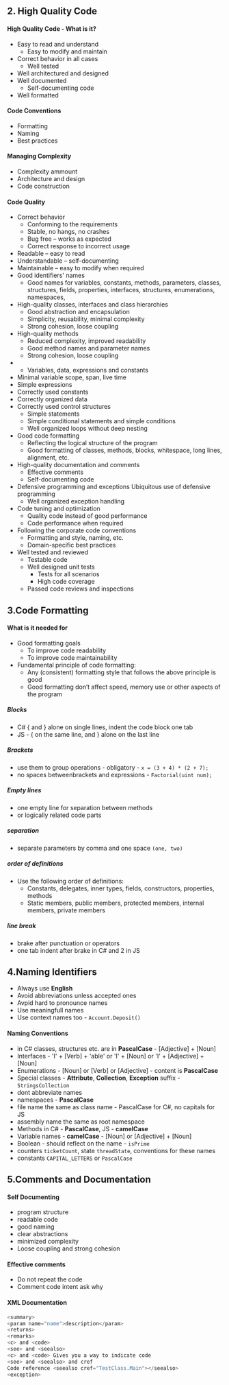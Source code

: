 ## 2. High Quality Code

#### High Quality Code - What is it?
- Easy to read and understand
  - Easy to modify and maintain
- Correct behavior in all cases
  - Well tested
- Well architectured and designed
- Well documented
  - Self-documenting code
- Well formatted  

#### Code Conventions
- Formatting
- Naming
- Best practices

#### Managing Complexity
- Complexity ammount
- Architecture and design
- Code construction

#### Code Quality
- Correct behavior
  - Conforming to the requirements
  - Stable, no hangs, no crashes
  - Bug free – works as expected
  - Correct response to incorrect usage
- Readable – easy to read
- Understandable – self-documenting
- Maintainable – easy to modify when required 
- Good identifiers' names
  - Good names for variables, constants, methods, parameters, classes, structures, fields, properties, interfaces, structures, enumerations, namespaces,
- High-quality classes, interfaces and class hierarchies
  - Good abstraction and encapsulation
  - Simplicity, reusability, minimal complexity
  - Strong cohesion, loose coupling
- High-quality methods
  - Reduced complexity, improved readability
  - Good method names and parameter names
  - Strong cohesion, loose coupling
-   - Variables, data, expressions and constants
  - Minimal variable scope, span, live time
  - Simple expressions
  - Correctly used constants
  - Correctly organized data
- Correctly used control structures
  - Simple statements
  - Simple conditional statements and simple conditions
  - Well organized loops without deep nesting
- Good code formatting
  - Reflecting the logical structure of the program
  - Good formatting of classes, methods, blocks, whitespace, long lines, alignment, etc.
- High-quality documentation and comments
  - Effective comments
  - Self-documenting code
- Defensive programming and exceptions
Ubiquitous use of defensive programming
  - Well organized exception handling
- Code tuning and optimization
  - Quality code instead of good performance
  - Code performance when required
- Following the corporate code conventions
  - Formatting and style, naming, etc.
  - Domain-specific best practices
- Well tested and reviewed
  - Testable code
  - Well designed unit tests
    - Tests for all scenarios
    - High code coverage
  - Passed code reviews and inspections

## 3.Code Formatting

#### What is it needed for
- Good formatting goals
  - To improve code readability
  - To improve code maintainability
- Fundamental principle of code formatting:
  - Any (consistent) formatting style that follows the above principle is good
  - Good formatting don’t affect speed, memory use or other aspects of the program

##### Blocks 
- C# { and } alone on single lines, indent the code block one tab  
- JS - { on the same line, and } alone on the last line  

##### Brackets  
- use them to group operations - obligatory - ```x = (3 + 4) * (2 + 7);```  
- no spaces betweenbrackets and expressions - ```Factorial(uint num);```  

##### Empty lines  
- one empty line for separation between methods   
- or logically related code parts

##### separation   
- separate parameters by comma and one space ```(one, two)```  

##### order of definitions  
- Use the following order of definitions:
  - Constants, delegates, inner types, fields, constructors, properties, methods
  - Static members, public members, protected members, internal members, private members

##### line break
- brake after punctuation or operators
- one tab indent after brake in C# and 2 in JS

## 4.Naming Identifiers
- Always use **English**
- Avoid abbreviations unless accepted ones
- Avpid hard to pronounce names
- Use meaningfull names
- Use context names too - ```Account.Deposit()```
 
 #### Naming Conventions
- in C# classes, structures etc. are in **PascalCase** - [Adjective] + [Noun]  
- Interfaces - 'I' + [Verb] + 'able' or 'I' + [Noun] or 'I' + [Adjective] + [Noun]  
- Enumerations - [Noun] or [Verb] or [Adjective] - content is **PascalCase**  
- Special classes - **Attribute**, **Collection**, **Exception** suffix - ```StringsCollection```  
- dont abbreviate names  
- namespaces - **PascalCase**
- file name the same as class name - PascalCase for C#, no capitals for JS
- assembly name the same as root namespace
- Methods in C# - **PascalCase**, JS - **camelCase**
- Variable names - **camelCase** - [Noun] or [Adjective] + [Noun]
- Boolean - should reflect on the name - ```isPrime```
- counters ```ticketCount```, state ```threadState```, conventions for these names
- constants ```CAPITAL_LETTERS``` or ```PascalCase``` 

## 5.Comments and Documentation

#### Self Documenting
- program structure
- readable code
- good naming
- clear abstractions
- minimized complexity
- Loose coupling and strong cohesion

#### Effective comments
- Do not repeat the code
- Comment code intent ask why

#### XML Documentation  
```C#
<summary>
<param name="name">description</param>
<returns>
<remarks>
<c> and <code>
<see> and <seealso>
<c> and <code> Gives you a way to indicate code
<see> and <seealso> and cref
Code reference <seealso cref="TestClass.Main"></seealso>
<exception>
```

